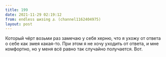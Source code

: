 ```yaml
---
title: 199
date: 2021-11-29 02:19:12
from: endless шизing ⍼ (channel1162404975)
layout: post
---
```


Который чёрт возьми раз замечаю у себя херню, что я ухожу от ответа о себе как змея какая-то. При этом я не хочу уходить от ответа, и мне комфортно, но у меня всё равно так случайно получается. Вот.
